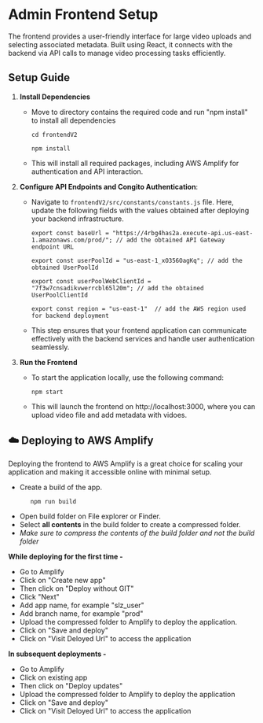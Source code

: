 # Admin Frontend Setup

The frontend provides a user-friendly interface for large video uploads and selecting associated metadata. Built using React, it connects with the backend via API calls to manage video processing tasks efficiently.

## Setup Guide

1. **Install Dependencies**

   - Move to directory contains the required code and run "npm install" to install all dependencies

     ```
     cd frontendV2

     npm install
     ```

   - This will install all required packages, including AWS Amplify for authentication and API interaction.

2. **Configure API Endpoints and Congito Authentication**:

   - Navigate to `frontendV2/src/constants/constants.js` file. Here, update the following fields with the values obtained after deploying your backend infrastructure.

     ```
     export const baseUrl = "https://4rbg4has2a.execute-api.us-east-1.amazonaws.com/prod/"; // add the obtained API Gateway endpoint URL

     export const userPoolId = "us-east-1_xO356OagKq"; // add the obtained UserPoolId

     export const userPoolWebClientId = "7f3w7cnsadikvwerrcbl65l20m"; // add the obtained UserPoolClientId

     export const region = "us-east-1"  // add the AWS region used for backend deployment
     ```

   - This step ensures that your frontend application can communicate effectively with the backend services and handle user authentication seamlessly.

3. **Run the Frontend**
   - To start the application locally, use the following command:
     ```
     npm start
     ```
   - This will launch the frontend on http://localhost:3000, where you can upload video file and add metadata with vidoes.

## ☁️ Deploying to AWS Amplify

Deploying the frontend to AWS Amplify is a great choice for scaling your application and making it accessible online with minimal setup.

- Create a build of the app.
  ```
     npm run build
  ```
- Open build folder on File explorer or Finder.
- Select **all contents** in the build folder to create a compressed folder.
- _Make sure to compress the contents of the build folder and not the build folder_

**While deploying for the first time -**

- Go to Amplify
- Click on "Create new app"
- Then click on "Deploy without GIT"
- Click "Next"
- Add app name, for example "slz_user"
- Add branch name, for example "prod"
- Upload the compressed folder to Amplify to deploy the application.
- Click on "Save and deploy"
- Click on "Visit Deloyed Url" to access the application

**In subsequent deployments -**

- Go to Amplify
- Click on existing app
- Then click on "Deploy updates"
- Upload the compressed folder to Amplify to deploy the application
- Click on "Save and deploy"
- Click on "Visit Deloyed Url" to access the application
